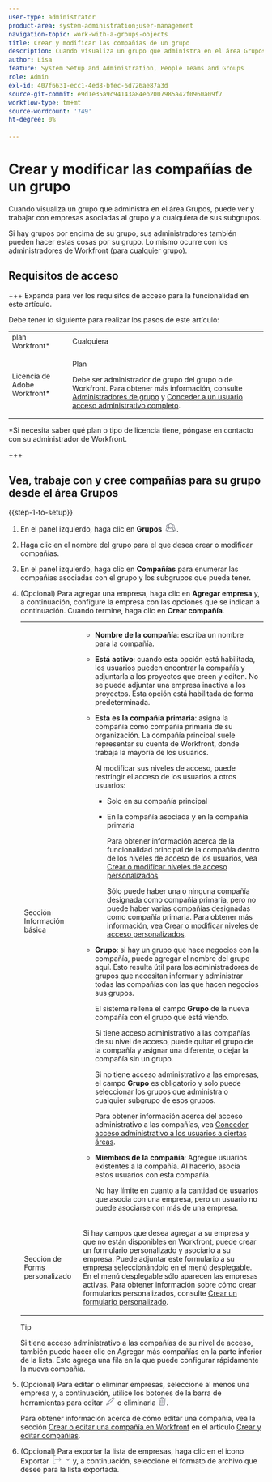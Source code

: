 ```yaml
---
user-type: administrator
product-area: system-administration;user-management
navigation-topic: work-with-a-groups-objects
title: Crear y modificar las compañías de un grupo
description: Cuando visualiza un grupo que administra en el área Grupos, puede ver y trabajar con empresas asociadas al grupo y a cualquiera de sus subgrupos.
author: Lisa
feature: System Setup and Administration, People Teams and Groups
role: Admin
exl-id: 407f6631-ecc1-4ed8-bfec-6d726ae87a3d
source-git-commit: e9d1e35a9c94143a84eb2007985a42f0960a09f7
workflow-type: tm+mt
source-wordcount: '749'
ht-degree: 0%

---
```


# Crear y modificar las compañías de un grupo

Cuando visualiza un grupo que administra en el área Grupos, puede ver y trabajar con empresas asociadas al grupo y a cualquiera de sus subgrupos.

Si hay grupos por encima de su grupo, sus administradores también pueden hacer estas cosas por su grupo. Lo mismo ocurre con los administradores de Workfront (para cualquier grupo).

## Requisitos de acceso

+++ Expanda para ver los requisitos de acceso para la funcionalidad en este artículo.

Debe tener lo siguiente para realizar los pasos de este artículo:

<table style="table-layout:auto"> 
 <col> 
 <col> 
 <tbody> 
  <tr> 
   <td role="rowheader">plan Workfront*</td> 
   <td>Cualquiera</td> 
  </tr> 
  <tr> 
   <td role="rowheader">Licencia de Adobe Workfront*</td> 
   <td> <p>Plan </p> <p>Debe ser administrador de grupo del grupo o de Workfront. Para obtener más información, consulte <a href="../../../administration-and-setup/manage-groups/group-roles/group-administrators.md" class="MCXref xref" data-mc-variable-override="">Administradores de grupo</a> y <a href="../../../administration-and-setup/add-users/configure-and-grant-access/grant-a-user-full-administrative-access.md" class="MCXref xref" data-mc-variable-override="">Conceder a un usuario acceso administrativo completo</a>.</p> </td> 
  </tr> 
 </tbody> 
</table>

&#42;Si necesita saber qué plan o tipo de licencia tiene, póngase en contacto con su administrador de Workfront.

+++

## Vea, trabaje con y cree compañías para su grupo desde el área Grupos

{{step-1-to-setup}}

1. En el panel izquierdo, haga clic en **Grupos** ![](assets/groups-icon.png).

1. Haga clic en el nombre del grupo para el que desea crear o modificar compañías.
1. En el panel izquierdo, haga clic en **Compañías** para enumerar las compañías asociadas con el grupo y los subgrupos que pueda tener.
1. (Opcional) Para agregar una empresa, haga clic en **Agregar empresa** y, a continuación, configure la empresa con las opciones que se indican a continuación. Cuando termine, haga clic en **Crear compañía**.

   <table style="table-layout:auto"> 
    <col> 
    <col> 
    <tbody> 
     <tr> 
      <td role="rowheader">Sección Información básica</td> 
      <td> 
       <ul> 
        <li> <p><b>Nombre de la compañía</b>: escriba un nombre para la compañía.</p> </li> 
        <li> <p><b>Está activo</b>: cuando esta opción está habilitada, los usuarios pueden encontrar la compañía y adjuntarla a los proyectos que creen y editen. No se puede adjuntar una empresa inactiva a los proyectos. Esta opción está habilitada de forma predeterminada.</p> </li> 
        <li> <p><b>Esta es la compañía primaria</b>: asigna la compañía como compañía primaria de su organización. La compañía principal suele representar su cuenta de Workfront, donde trabaja la mayoría de los usuarios.</p> <p>Al modificar sus niveles de acceso, puede restringir el acceso de los usuarios a otros usuarios:</p> 
         <ul> 
          <li>Solo en su compañía principal</li> 
          <li> <p>En la compañía asociada y en la compañía primaria</p> <p>Para obtener información acerca de la funcionalidad principal de la compañía dentro de los niveles de acceso de los usuarios, vea <a href="../../../administration-and-setup/add-users/configure-and-grant-access/create-modify-access-levels.md" class="MCXref xref" data-mc-variable-override="">Crear o modificar niveles de acceso personalizados</a>.</p> <p>Sólo puede haber una o ninguna compañía designada como compañía primaria, pero no puede haber varias compañías designadas como compañía primaria. Para obtener más información, vea <a href="../../../administration-and-setup/add-users/configure-and-grant-access/create-modify-access-levels.md" class="MCXref xref" data-mc-variable-override="">Crear o modificar niveles de acceso personalizados</a>.</p> </li> 
         </ul> </li> 
        <li> <p><b>Grupo</b>: si hay un grupo que hace negocios con la compañía, puede agregar el nombre del grupo aquí. Esto resulta útil para los administradores de grupos que necesitan informar y administrar todas las compañías con las que hacen negocios sus grupos.</p> <p data-mc-conditions="SnippetConditions-wf-groups.groups">El sistema rellena el campo <strong>Grupo</strong> de la nueva compañía con el grupo que está viendo.</p> <p data-mc-conditions="SnippetConditions-wf-groups.groups">Si tiene acceso administrativo a las compañías de su nivel de acceso, puede quitar el grupo de la compañía y asignar una diferente, o dejar la compañía sin un grupo.</p> <p data-mc-conditions="SnippetConditions-wf-groups.groups">Si no tiene acceso administrativo a las empresas, el campo <strong>Grupo</strong> es obligatorio y solo puede seleccionar los grupos que administra o cualquier subgrupo de esos grupos.</p> <p data-mc-conditions="SnippetConditions-wf-groups.groups">Para obtener información acerca del acceso administrativo a las compañías, vea <a href="../../../administration-and-setup/add-users/configure-and-grant-access/grant-users-admin-access-certain-areas.md" class="MCXref xref" data-mc-variable-override="">Conceder acceso administrativo a los usuarios a ciertas áreas</a>.</p> </li> 
        <li> <p><b>Miembros de la compañía</b>: Agregue usuarios existentes a la compañía. Al hacerlo, asocia estos usuarios con esta compañía.</p> <p>No hay límite en cuanto a la cantidad de usuarios que asocia con una empresa, pero un usuario no puede asociarse con más de una empresa.</p> </li> 
       </ul> </td> 
     </tr>
     <tr> 
      <td role="rowheader">Sección de Forms personalizado</td> 
      <td> <p>Si hay campos que desea agregar a su empresa y que no están disponibles en Workfront, puede crear un formulario personalizado y asociarlo a su empresa. Puede adjuntar este formulario a su empresa seleccionándolo en el menú desplegable. En el menú desplegable sólo aparecen las empresas activas. Para obtener información sobre cómo crear formularios personalizados, consulte <a href="/help/quicksilver/administration-and-setup/customize-workfront/create-manage-custom-forms/form-designer/design-a-form/design-a-form.md">Crear un formulario personalizado</a>. </p> </td> 
     </tr> 
    </tbody> 
   </table>

   >[!TIP]
   >
   >Si tiene acceso administrativo a las compañías de su nivel de acceso, también puede hacer clic en Agregar más compañías en la parte inferior de la lista. Esto agrega una fila en la que puede configurar rápidamente la nueva compañía.

1. (Opcional) Para editar o eliminar empresas, seleccione al menos una empresa y, a continuación, utilice los botones de la barra de herramientas para editar ![](assets/edit-icon.png) o eliminarla ![](assets/delete.png).

   Para obtener información acerca de cómo editar una compañía, vea la sección [Crear o editar una compañía en Workfront](../../../administration-and-setup/set-up-workfront/organizational-setup/create-and-edit-companies.md#adding-a-company-to-workfront) en el artículo [Crear y editar compañías](../../../administration-and-setup/set-up-workfront/organizational-setup/create-and-edit-companies.md).

1. (Opcional) Para exportar la lista de empresas, haga clic en el icono Exportar ![](assets/export.png) y, a continuación, seleccione el formato de archivo que desee para la lista exportada.
